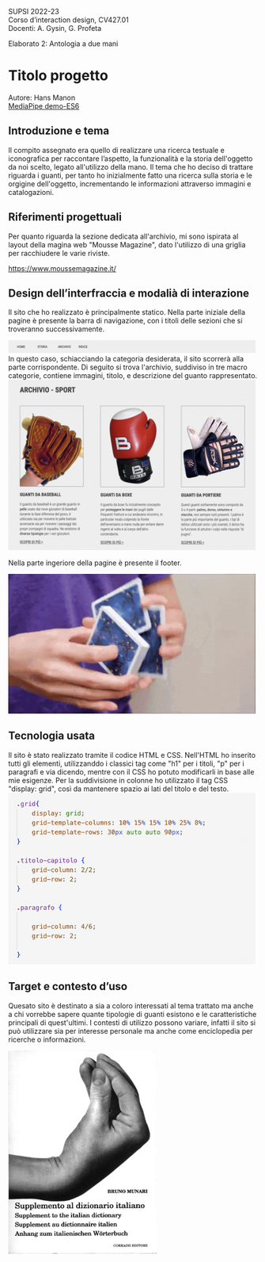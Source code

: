 SUPSI 2022-23  
Corso d’interaction design, CV427.01  
Docenti: A. Gysin, G. Profeta  

Elaborato 2: Antologia a due mani  

# Titolo progetto
Autore: Hans Manon  
[MediaPipe demo-ES6](https://ixd-supsi.github.io/2023/esempi/mp_hands/es6/1_landmarks)


## Introduzione e tema
Il compito assegnato era quello di realizzare una ricerca testuale e iconografica per raccontare l’aspetto, la funzionalità e la storia dell'oggetto da noi scelto, legato all'utilizzo della mano. 
Il tema che ho deciso di trattare riguarda i guanti, per tanto ho inizialmente fatto una ricerca sulla storia e le orgigine dell'oggetto, incrementando le informazioni attraverso immagini e catalogazioni. 


## Riferimenti progettuali
Per quanto riguarda la sezione dedicata all'archivio, mi sono ispirata al  layout della magina web "Mousse Magazine", dato l'utilizzo di una griglia per racchiudere le varie riviste.


https://www.moussemagazine.it/


## Design dell’interfraccia e modalià di interazione
Il sito che ho realizzato è principalmente statico. Nella parte iniziale della pagine è presente la barra di navigazione, con i titoli delle sezioni che si troveranno successivamente. <br>

<img src="doc/nav.png" width="500">

<br>
 In questo caso, schiacciando la categoria desiderata, il sito scorrerà alla parte corrispondente. Di seguito si trova l'archivio, suddiviso in tre macro categorie, contiene immagini, titolo, e descrizione del guanto rappresentato.
<br>

<img src="doc/archivio.png" width="500">

<br>

Nella parte ingeriore della pagine è presente il footer.

[<img src="doc/cards.gif" width="500" alt="Magic trick">]()


## Tecnologia usata
Il sito è stato realizzato tramite il codice HTML e CSS.
Nell'HTML ho inserito tutti gli elementi, utilizzanddo i classici tag come "h1" per i titoli, "p" per i paragrafi e via dicendo, mentre con il CSS ho potuto modificarli in base alle mie esigenze.
Per la suddivisione in colonne ho utilizzato il tag CSS "display: grid", così da mantenere spazio ai lati del titolo e del testo. <br>
<img src="doc/griglia.png" width="500">


## Target e contesto d’uso
Quesato sito è destinato a sia a coloro interessati al tema trattato ma anche a chi vorrebbe sapere quante tipologie di guanti esistono e le caratteristiche principali di quest'ultimi. I contesti di utilizzo possono variare, infatti il sito si può utilizzare sia per interesse personale ma anche come enciclopedia per ricerche o informazioni.

[<img src="doc/munari.jpg" width="300" alt="Supplemento al dizionario italiano">]()
